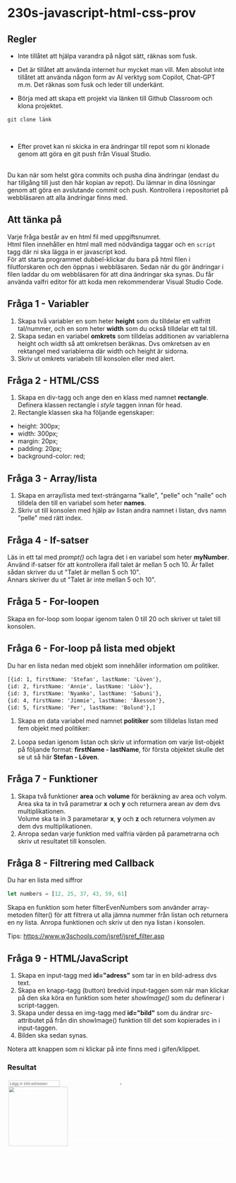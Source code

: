 # 230s-javascript-html-css-prov
## Regler
* Inte tillåtet att hjälpa varandra på något sätt, räknas som fusk.
* Det är tillåtet att använda internet hur mycket man vill. 
Men absolut inte tillåtet att använda någon form av AI verktyg som Copilot, Chat-GPT m.m. Det räknas som fusk och leder till underkänt.


* Börja med att skapa ett projekt via länken till Github Classroom och klona projektet.


```
git clone länk
```
<br>

* Efter provet kan ni skicka in era ändringar till repot som ni klonade genom att göra en git push från Visual Studio.<br><br>

Du kan när som helst göra commits och pusha dina ändringar (endast du har tillgång till just den här kopian av repot). Du lämnar in dina lösningar genom att göra en avslutande commit och push. Kontrollera i repositoriet på webbläsaren att alla ändringar finns med.

## Att tänka på

Varje fråga består av en html fil med uppgiftsnumret.<br>
Html filen innehåller en html mall med nödvändiga taggar och en ```script``` tagg där ni ska lägga in er javascript kod.<br>
För att starta programmet dubbel-klickar du bara på html filen i filutforskaren och den öppnas i webbläsaren. Sedan när du gör ändringar i filen laddar du om webbläsaren för att dina ändringar ska synas.
Du får använda valfri editor för att koda men rekommenderar Visual Studio Code.

## Fråga 1 - Variabler
1. Skapa två variabler en som heter <b>height</b> som du tilldelar ett valfritt tal/nummer, och en som heter <b>width</b> som du också tilldelar ett tal till.
2. Skapa sedan en variabel <b>omkrets</b> som tilldelas additionen av variablerna height och width så att omkretsen beräknas. Dvs omkretsen av en rektangel med variablerna där width och height är sidorna.<br>
3. Skriv ut omkrets variabeln till konsolen eller med alert.

## Fråga 2 - HTML/CSS
1. Skapa en div-tagg och ange den en klass med namnet **rectangle**. Definera klassen rectangle i *style* taggen innan för head.
2. Rectangle klassen ska ha följande egenskaper:
* height: 300px;
* width: 300px;
* margin: 20px;
* padding: 20px;
* background-color: red;

## Fråga 3 - Array/lista
1. Skapa en array/lista med text-strängarna "kalle", "pelle" och "nalle" och tilldela den till en variabel som heter **names**.
2. Skriv ut till konsolen med hjälp av listan andra namnet i listan, dvs namn "pelle" med rätt index.

## Fråga 4 - If-satser
Läs in ett tal med <i>prompt()</i> och lagra det i en variabel som heter <b>myNumber</b>.
Använd if-satser för att kontrollera ifall talet är mellan 5 och 10. Är fallet sådan skriver du ut "Talet är mellan 5 och 10".<br>
Annars skriver du ut "Talet är inte mellan 5 och 10".


## Fråga 5 - For-loopen
 
Skapa en for-loop som loopar igenom talen 0 till 20 och skriver ut talet till konsolen.


## Fråga 6 - For-loop på lista med objekt

Du har en lista nedan med objekt som innehåller information om politiker.

```
[{id: 1, firstName: 'Stefan', lastName: 'Löven'},
{id: 2, firstName: 'Annie', lastName: 'Lööv'},
{id: 3, firstName: 'Nyamko', lastName: 'Sabuni'},
{id: 4, firstName: 'Jimmie', lastName: 'Åkesson'},
{id: 5, firstName: 'Per', lastName: 'Bolund'},]
```
1. Skapa en data variabel med namnet **politiker** som tilldelas listan med fem objekt med politiker:

2. Loopa sedan igenom listan och skriv ut information om varje list-objekt på följande format:
**firstName - lastName**, för första objektet skulle det se ut så här **Stefan - Löven**.

## Fråga 7 - Funktioner
1. Skapa två funktioner **area** och **volume** för beräkning av area och volym. Area ska ta in två parametrar **x** och **y** och returnera arean av dem dvs multiplikationen. <br>Volume ska ta in 3 parametarar **x**, **y** och **z** och returnera volymen av dem dvs multiplikationen.
2. Anropa sedan varje funktion med valfria värden på parametrarna och skriv ut resultatet till konsolen.


## Fråga 8 - Filtrering med Callback
Du har en lista med siffror 
```js
let numbers = [12, 25, 37, 43, 59, 61]
```
Skapa en funktion som heter filterEvenNumbers som använder array-metoden filter() för att filtrera ut alla jämna nummer från listan och returnera en ny lista. Anropa funktionen och skriv ut den nya listan i konsolen.

Tips: <https://www.w3schools.com/jsref/jsref_filter.asp>

## Fråga 9 - HTML/JavaScript 
1. Skapa en input-tagg med **id="adress"** som tar in en bild-adress dvs text.
2. Skapa en knapp-tagg (button) bredvid input-taggen som när man klickar på den ska köra en funktion som heter *showImage()* som du definerar i script-taggen.
3. Skapa under dessa en img-tagg med **id="bild"** som du ändrar *src*-attributet på från din showImage() funktion till det som kopierades in i input-taggen.
4. Bilden ska sedan synas.

Notera att knappen som ni klickar på inte finns med i gifen/klippet.
### Resultat
![](./uppgift3.gif)
